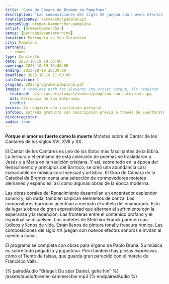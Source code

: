 ```yaml
---
title: 'Coro de Cámara de Bremen en Pamplona'
description: 'Las composiciones del siglo XX juegan con nuevos efectos sonoros e invitan al oyente a soñar.'
translationKey: kammerchorpamplona23
customSlug: bremer-kammerchor-pamplona
artist: [bremerkammerchor]
venue: [parroquiasansaturnino]
location: Parroquia de San Saturnino
city: Pamplona
partners:
  - shane
type: Concierto
date: 2023-10-19 19:30:00
opening: 2023-10-19 19:00:00
ending: 2023-10-19 20:30:00
deadline: 2023-10-19 11:00:00
calcDuration: 1
program: 2023-programa-pamplona.pdf
images: # complete path for eleventy img srcset output, alt required
  featured: ./src/assets/images/venues/pamplona-san-saturnino.jpg
  alt: Parroquia de San Saturnino
  credit:
access: Se requiere una invitación personal
infobox: Entrada gratuita con inscripción previa a través de Eventbrite.
directregister:
audio: true
---
```


**Porque el amor es fuerte como la muerte**
Motetes sobre el Cantar de los Cantares de los siglos XVI, XVII y XX.

El Cantar de los Cantares es uno de los libros más fascinantes de la Biblia. La ternura y el erotismo de esta colección de poemas se trasladaron a Jesús y a María en la tradición cristiana. Y así, sobre todo en la época del Renacimiento y principios del Barroco, se creó una abundancia casi inabarcable de música coral sensual y artística. El Coro de Cámara de la Catedral de Bremen canta una selección de conmovedores motetes alemanes y españoles, así como algunas obras de la época moderna.

Las obras corales del Renacimiento desarrollan un encantador esplendor sonoro y, sin duda, también salpican elementos de danza. Los compositores barrocos acentúan a menudo el anhelo del enamorado. Esto da lugar a obras de gran expresividad que alternan el sufrimiento con la esperanza y la redención. Las fronteras entre el contenido profano y el espiritual se disuelven. Los motetes de Melchior Franck parecen casi lúdicos y llenos de vida. Están llenos de pintura tonal y frescura rítmica. Las composiciones del siglo XX juegan con nuevos efectos sonoros e invitan al oyente a soñar.

El programa se completa con obras para órgano de Pablo Bruna. Su música es sobre todo pegadiza y juguetona. Pero también hay piezas expresivas como el Tiento de falsas, que guarda gran parecido con el motete de Francisco Valls.

{% pairedAudio "Briegel: Du aber Daniel, gehe hin" %}
/assets/audio/bremer-kammerchor.mp3
{% endpairedAudio %}
